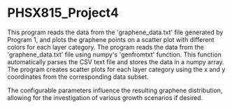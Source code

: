 # PHSX815_Project4

This program reads the data from the 'graphene_data.txt' file generated by Program 1, and plots the graphene points on a scatter plot with different colors for each layer category. The program reads the data from the 'graphene_data.txt' file using numpy's 'genfromtxt' function. This function automatically parses the CSV text file and stores the data in a numpy array. The program creates scatter plots for each layer category using the x and y coordinates from the corresponding data subset.

The configurable parameters influence the resulting graphene distribution, allowing for the investigation of various growth scenarios if desired.
